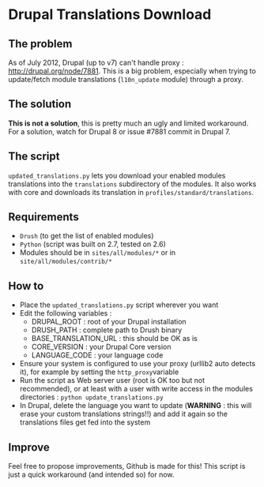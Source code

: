 # Drupal Translations Download

## The problem
As of July 2012, Drupal (up to v7) can't handle proxy : <http://drupal.org/node/7881>. This is a big problem, especially when trying to update/fetch module translations (`l10n_update` module) through a proxy.

## The solution
**This is not a solution**, this is pretty much an ugly and limited workaround. For a solution, watch for Drupal 8 or issue #7881 commit in Drupal 7.

## The script
`updated_translations.py` lets you download your enabled modules translations into the `translations` subdirectory of the modules. It also works with core and downloads its translation in `profiles/standard/translations`.

## Requirements
* `Drush` (to get the list of enabled modules)
* `Python` (script was built on 2.7, tested on 2.6)
* Modules should be in `sites/all/modules/*` or in `site/all/modules/contrib/*`


## How to
* Place the `updated_translations.py` script wherever you want
* Edit the following variables :
	* DRUPAL_ROOT : root of your Drupal installation
	* DRUSH_PATH : complete path to Drush binary
	* BASE_TRANSLATION_URL : this should be OK as is
	* CORE_VERSION : your Drupal Core version
	* LANGUAGE_CODE : your language code
* Ensure your system is configured to use your proxy (urllib2 auto detects it), for example by setting the `http_proxy`variable
* Run the script as Web server user (root is OK too but not recommended), or at least with a user with write access in the modules directories : `python update_translations.py`
* In Drupal, delete the language you want to update (**WARNING** : this will erase your custom translations strings!!) and add it again so the translations files get fed into the system


## Improve
Feel free to propose improvements, Github is made for this! This script is just a quick workaround (and intended so) for now.